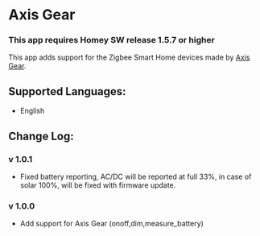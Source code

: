 ﻿# Axis Gear

### This app requires Homey SW release 1.5.7 or higher

This app adds support for the Zigbee Smart Home devices made by [Axis Gear](https://www.helloaxis.com/).  


## Supported Languages:
* English

## Change Log:
### v 1.0.1
* Fixed battery reporting, AC/DC will be reported at full 33%, in case of solar 100%, will be fixed with firmware update.
### v 1.0.0
* Add support for Axis Gear (onoff,dim,measure_battery)